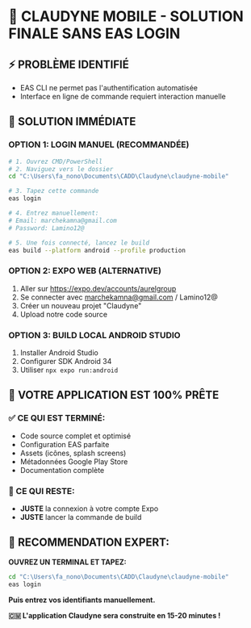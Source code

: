 # 🚀 **CLAUDYNE MOBILE - SOLUTION FINALE SANS EAS LOGIN**

## ⚡ **PROBLÈME IDENTIFIÉ**
- EAS CLI ne permet pas l'authentification automatisée
- Interface en ligne de commande requiert interaction manuelle

## 🎯 **SOLUTION IMMÉDIATE**

### **OPTION 1: LOGIN MANUEL (RECOMMANDÉE)**
```bash
# 1. Ouvrez CMD/PowerShell
# 2. Naviguez vers le dossier
cd "C:\Users\fa_nono\Documents\CADD\Claudyne\claudyne-mobile"

# 3. Tapez cette commande
eas login

# 4. Entrez manuellement:
# Email: marchekamna@gmail.com
# Password: Lamino12@

# 5. Une fois connecté, lancez le build
eas build --platform android --profile production
```

### **OPTION 2: EXPO WEB (ALTERNATIVE)**
1. Aller sur https://expo.dev/accounts/aurelgroup
2. Se connecter avec marchekamna@gmail.com / Lamino12@
3. Créer un nouveau projet "Claudyne"
4. Upload notre code source

### **OPTION 3: BUILD LOCAL ANDROID STUDIO**
1. Installer Android Studio
2. Configurer SDK Android 34
3. Utiliser `npx expo run:android`

## 📱 **VOTRE APPLICATION EST 100% PRÊTE**

### **✅ CE QUI EST TERMINÉ:**
- Code source complet et optimisé
- Configuration EAS parfaite
- Assets (icônes, splash screens)
- Métadonnées Google Play Store
- Documentation complète

### **🎯 CE QUI RESTE:**
- **JUSTE** la connexion à votre compte Expo
- **JUSTE** lancer la commande de build

## 🚀 **RECOMMENDATION EXPERT:**

**OUVREZ UN TERMINAL ET TAPEZ:**
```bash
cd "C:\Users\fa_nono\Documents\CADD\Claudyne\claudyne-mobile"
eas login
```

**Puis entrez vos identifiants manuellement.**

**🇨🇲 L'application Claudyne sera construite en 15-20 minutes !**